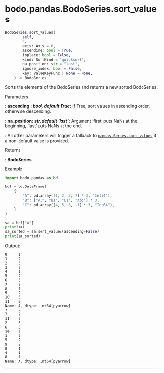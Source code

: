 # bodo.pandas.BodoSeries.sort\_values
``` py
BodoSeries.sort_values(
        self,
        *,
        axis: Axis = 0,
        ascending: bool = True,
        inplace: bool = False,
        kind: SortKind = "quicksort",
        na_position: str = "last",
        ignore_index: bool = False,
        key: ValueKeyFunc | None = None,
    ) -> BodoSeries
```
Sorts the elements of the BodoSeries and returns a new sorted BodoSeries.

<p class="api-header">Parameters</p>

: __ascending : *bool, default True*:__ If True, sort values in ascending order, otherwise descending.

: __na_position: *str, default 'last'*:__ Argument ‘first’ puts NaNs at the beginning, ‘last’ puts NaNs at the end.

: All other parameters will trigger a fallback to [`pandas.Series.sort_values`](https://pandas.pydata.org/docs/reference/api/pandas.Series.sort_values.html#pandas.Series.sort_values) if a non-default value is provided.

<p class="api-header">Returns</p>

: __BodoSeries__

<p class="api-header">Example</p>

``` py
import bodo.pandas as bd

bdf = bd.DataFrame(
    {
        "A": pd.array([1, 2, 3, 7] * 3, "Int64"),
        "B": ["A1", "B1", "C1", "Abc"] * 3,
        "C": pd.array([4, 5, 6, -1] * 3, "Int64"),
    }
)

sa = bdf["A"]
print(sa)
sa_sorted = sa.sort_values(ascending=False)
print(sa_sorted)
```

Output:
```
0     1
1     2
2     3
3     7
4     1
5     2
6     3
7     7
8     1
9     2
10    3
11    7
Name: A, dtype: int64[pyarrow]
3     7
7     7
11    7
2     3
6     3
10    3
1     2
5     2
9     2
0     1
4     1
8     1
Name: A, dtype: int64[pyarrow]
```

---